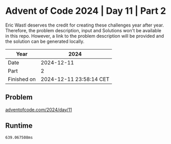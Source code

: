 # Advent of Code 2024 | Day 11 | Part 2

Eric Wastl deserves the credit for creating these challenges year after year. Therefore, the problem description, input and Solutions won't be available in this repo.
However, a link to the problem description will be provided and the solution can be generated locally.

| Year        | 2024                    |
|-------------|-------------------------|
| Date        | 2024-12-11              |
| Part        | 2                       |
| Finished on | 2024-12-11 23:58:14 CET |

## Problem

[adventofcode.com/2024/day/11](https://adventofcode.com/2024/day/11)

## Runtime

```
639.067508ms
```
